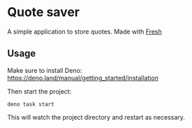 # Quote saver

A simple application to store quotes. Made with
[Fresh](https://fresh.deno.dev/docs/getting-started)

## Usage

Make sure to install Deno: https://deno.land/manual/getting_started/installation

Then start the project:

```
deno task start
```

This will watch the project directory and restart as necessary.
